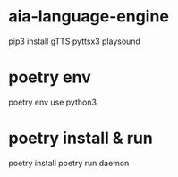 # aia-language-engine

pip3 install gTTS pyttsx3 playsound

# poetry env
poetry env use python3

# poetry install & run
poetry install
poetry run daemon